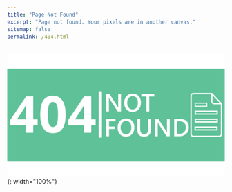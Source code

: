 ```yaml
---
title: "Page Not Found"
excerpt: "Page not found. Your pixels are in another canvas."
sitemap: false
permalink: /404.html
---
```


![](/assets/images/404error.png){: width="100%"}